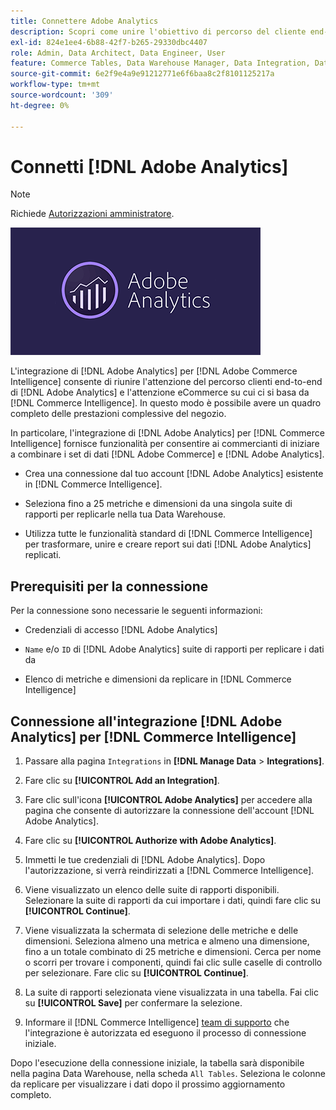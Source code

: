 ```yaml
---
title: Connettere Adobe Analytics
description: Scopri come unire l'obiettivo di percorso del cliente end-to-end di  [!DNL Adobe Analytics]  e l'obiettivo di e-commerce su cui fai affidamento [!DNL Commerce Intelligence].
exl-id: 824e1ee4-6b88-42f7-b265-29330dbc4407
role: Admin, Data Architect, Data Engineer, User
feature: Commerce Tables, Data Warehouse Manager, Data Integration, Data Import/Export
source-git-commit: 6e2f9e4a9e91212771e6f6baa8c2f8101125217a
workflow-type: tm+mt
source-wordcount: '309'
ht-degree: 0%

---
```


# Connetti [!DNL Adobe Analytics]

>[!NOTE]
>
>Richiede [Autorizzazioni amministratore](../../../administrator/user-management/user-management.md).

![](../../../assets/adobe-analytic-slogo.png)

L&#39;integrazione di [!DNL Adobe Analytics] per [!DNL Adobe Commerce Intelligence] consente di riunire l&#39;attenzione del percorso clienti end-to-end di [!DNL Adobe Analytics] e l&#39;attenzione eCommerce su cui ci si basa da [!DNL Commerce Intelligence]. In questo modo è possibile avere un quadro completo delle prestazioni complessive del negozio.

In particolare, l&#39;integrazione di [!DNL Adobe Analytics] per [!DNL Commerce Intelligence] fornisce funzionalità per consentire ai commercianti di iniziare a combinare i set di dati [!DNL Adobe Commerce] e [!DNL Adobe Analytics].

- Crea una connessione dal tuo account [!DNL Adobe Analytics] esistente in [!DNL Commerce Intelligence].

- Seleziona fino a 25 metriche e dimensioni da una singola suite di rapporti per replicarle nella tua Data Warehouse.

- Utilizza tutte le funzionalità standard di [!DNL Commerce Intelligence] per trasformare, unire e creare report sui dati [!DNL Adobe Analytics] replicati.

## Prerequisiti per la connessione

Per la connessione sono necessarie le seguenti informazioni:

- Credenziali di accesso [!DNL Adobe Analytics]

- `Name` e/o `ID` di [!DNL Adobe Analytics] suite di rapporti per replicare i dati da

- Elenco di metriche e dimensioni da replicare in [!DNL Commerce Intelligence]

## Connessione all&#39;integrazione [!DNL Adobe Analytics] per [!DNL Commerce Intelligence]

1. Passare alla pagina `Integrations` in **[!DNL Manage Data** > **Integrations]**.

1. Fare clic su **[!UICONTROL Add an Integration]**.

1. Fare clic sull&#39;icona **[!UICONTROL Adobe Analytics]** per accedere alla pagina che consente di autorizzare la connessione dell&#39;account [!DNL Adobe Analytics].

1. Fare clic su **[!UICONTROL Authorize with Adobe Analytics]**.

1. Immetti le tue credenziali di [!DNL Adobe Analytics]. Dopo l&#39;autorizzazione, si verrà reindirizzati a [!DNL Commerce Intelligence].

1. Viene visualizzato un elenco delle suite di rapporti disponibili. Selezionare la suite di rapporti da cui importare i dati, quindi fare clic su **[!UICONTROL Continue]**.

1. Viene visualizzata la schermata di selezione delle metriche e delle dimensioni. Seleziona almeno una metrica e almeno una dimensione, fino a un totale combinato di 25 metriche e dimensioni. Cerca per nome o scorri per trovare i componenti, quindi fai clic sulle caselle di controllo per selezionare. Fare clic su **[!UICONTROL Continue]**.

1. La suite di rapporti selezionata viene visualizzata in una tabella. Fai clic su **[!UICONTROL Save]** per confermare la selezione.

1. Informare il [!DNL Commerce Intelligence] [team di supporto](https://experienceleague.adobe.com/docs/commerce-knowledge-base/kb/troubleshooting/miscellaneous/mbi-service-policies.html?lang=it) che l&#39;integrazione è autorizzata ed eseguono il processo di connessione iniziale.

Dopo l&#39;esecuzione della connessione iniziale, la tabella sarà disponibile nella pagina Data Warehouse, nella scheda `All Tables`. Seleziona le colonne da replicare per visualizzare i dati dopo il prossimo aggiornamento completo.
